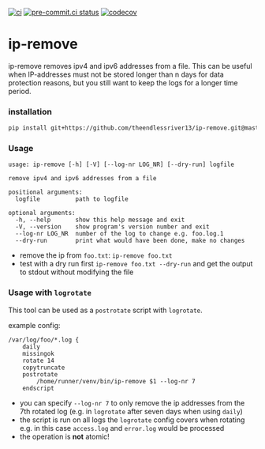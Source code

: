 [![ci](https://github.com/theendlessriver13/ip-remove/workflows/ci/badge.svg)](https://github.com/theendlessriver13/ip-remove/actions?query=workflow%3Aci)
[![pre-commit.ci status](https://results.pre-commit.ci/badge/github/theendlessriver13/ip-remove/master.svg)](https://results.pre-commit.ci/latest/github/theendlessriver13/ip-remove/master)
[![codecov](https://codecov.io/gh/theendlessriver13/ip-remove/branch/master/graph/badge.svg)](https://codecov.io/gh/theendlessriver13/ip-remove)

# ip-remove

ip-remove removes ipv4 and ipv6 addresses from a file. This can be useful when IP-addresses must not be stored longer than n days for data protection reasons, but you still want to keep the logs for a longer time period.

### installation

```bash
pip install git+https://github.com/theendlessriver13/ip-remove.git@master
```

### Usage

```console
usage: ip-remove [-h] [-V] [--log-nr LOG_NR] [--dry-run] logfile

remove ipv4 and ipv6 addresses from a file

positional arguments:
  logfile          path to logfile

optional arguments:
  -h, --help       show this help message and exit
  -V, --version    show program's version number and exit
  --log-nr LOG_NR  number of the log to change e.g. foo.log.1
  --dry-run        print what would have been done, make no changes
```

- remove the ip from `foo.txt`: `ip-remove foo.txt`
- test with a dry run first `ip-remove foo.txt --dry-run` and get the output to stdout without modifying the file

### Usage with `logrotate`

This tool can be used as a `postrotate` script with `logrotate`.

example config:

```console
/var/log/foo/*.log {
    daily
    missingok
    rotate 14
    copytruncate
    postrotate
        /home/runner/venv/bin/ip-remove $1 --log-nr 7
    endscript
```

- you can specify `--log-nr 7` to only remove the ip addresses from the 7th rotated log (e.g. in `logrotate` after seven days when using `daily`)
- the script is run on all logs the `logrotate` config covers when rotating e.g. in this case `access.log` and `error.log` would be processed
- the operation is **not** atomic!
